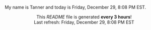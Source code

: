 My name is Tanner and today is Friday, December 29, 8:08 PM EST.

<p align="center">This <i>README</i> file is generated <b>every 3 hours</b>!</br>Last refresh: Friday, December 29, 8:08 PM EST<br /></p>
